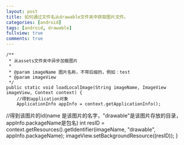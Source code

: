 ```yaml
---
layout: post
title: 如何通过文件名从drawable文件夹中获取图片文件。
categories: [android]
tags: [android, drawable]
fullview: true
comments: true
---
```



    /**
     * 从assets文件夹中异步加载图片
     *
     * @param imageName 图片名称，不带后缀的，例如：test
     * @param imageView
     */
    public static void loadLocalImage(String imageName, ImageView imageView, Context context) {
        //得到application对象
        ApplicationInfo appInfo = context.getApplicationInfo();
//得到该图片的id(name 是该图片的名字，"drawable"是该图片存放的目录，appInfo.packageName是包名)
        int resID = context.getResources().getIdentifier(imageName, "drawable", appInfo.packageName);
        imageView.setBackgroundResource((resID));
    }

